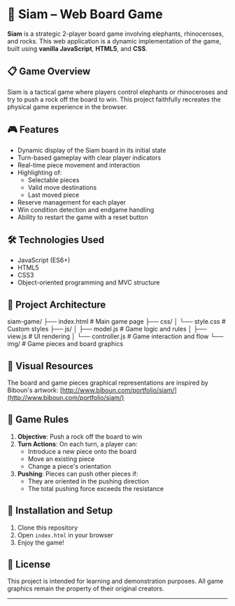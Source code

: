 # 🐘 Siam – Web Board Game

**Siam** is a strategic 2-player board game involving elephants, rhinoceroses, and rocks. This web application is a dynamic implementation of the game, built using **vanilla JavaScript**, **HTML5**, and **CSS**.

## 📋 Game Overview

Siam is a tactical game where players control elephants or rhinoceroses and try to push a rock off the board to win. This project faithfully recreates the physical game experience in the browser.

## 🎮 Features

- Dynamic display of the Siam board in its initial state
- Turn-based gameplay with clear player indicators
- Real-time piece movement and interaction
- Highlighting of:
  - Selectable pieces
  - Valid move destinations
  - Last moved piece
- Reserve management for each player
- Win condition detection and endgame handling
- Ability to restart the game with a reset button

## 🛠️ Technologies Used

- JavaScript (ES6+)
- HTML5
- CSS3
- Object-oriented programming and MVC structure

## 📐 Project Architecture

siam-game/
├── index.html      # Main game page
├── css/
│   └── style.css   # Custom styles
├── js/
│   ├── model.js    # Game logic and rules
│   ├── view.js     # UI rendering
│   └── controller.js # Game interaction and flow
└── img/            # Game pieces and board graphics

## 🎨 Visual Resources

The board and game pieces graphical representations are inspired by Biboun's artwork:
[http://www.biboun.com/portfolio/siam/](http://www.biboun.com/portfolio/siam/)

## 🎯 Game Rules

1. **Objective**: Push a rock off the board to win
2. **Turn Actions**: On each turn, a player can:
   - Introduce a new piece onto the board
   - Move an existing piece
   - Change a piece's orientation
3. **Pushing**: Pieces can push other pieces if:
   - They are oriented in the pushing direction
   - The total pushing force exceeds the resistance

## 🚀 Installation and Setup

1. Clone this repository
2. Open `index.html` in your browser
3. Enjoy the game!


## 📜 License

This project is intended for learning and demonstration purposes. All game graphics remain the property of their original creators.

---

